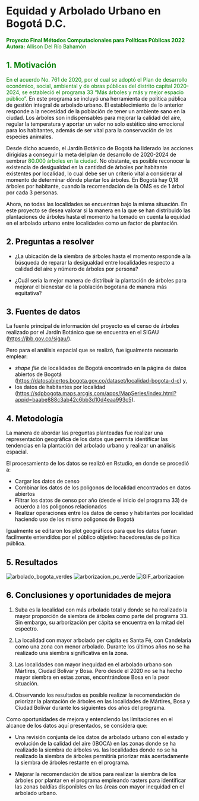 # Equidad y Arbolado Urbano en Bogotá D.C. 

<font color=green>**Proyecto Final Métodos Computacionales para Políticas Públicas 2022**<br> 
**Autora:** Allison Del Río Bahamón

## 1. Motivación

En el acuerdo No. 761 de 2020, por el cual se adoptó el Plan de desarrollo económico, social, ambiental y de obras públicas del distrito capital 2020-2024, se estableció el <font color=green>programa 33 “Más árboles y más y mejor espacio público”. <font color=black>En este programa se incluyó una herramienta de política pública de gestión integral de arbolado urbano. El establecimiento de lo anterior responde a la necesidad de la población de tener un ambiente sano en la ciudad. Los árboles son indispensables para mejorar la calidad del aire, regular la temperatura y aportar un valor no solo estético sino emocional para los habitantes, además de ser vital para la conservación de las especies animales.

Desde dicho acuerdo, el Jardín Botánico de Bogotá ha liderado las acciones dirigidas a conseguir la meta del plan de desarrollo de 2020-2024 de sembrar <font color=green>80.000 árboles en la ciudad. <font color=black>No obstante, es posible reconocer la existencia de desigualdad en la cantidad de árboles por habitante existentes por localidad, lo cual debe ser un críterio vital a considerar al momento de determinar dónde plantar los árboles. En Bogotá hay 0,18 árboles por habitante, cuando la recomendación de la OMS es de 1 árbol por cada 3 personas.

Ahora, no todas las localidades se encuentran bajo la misma situación. En este proyecto se desea valorar si la manera en la que se han distribuido las plantaciones de árboles hasta el momento ha tomado en cuenta la equidad en el arbolado urbano entre localidades como un factor de plantación.

## 2. Preguntas a resolver

- ¿La ubicación de la siembra de árboles hasta el momento responde a la búsqueda de reparar la desigualdad entre localidades respecto a calidad del aire y número de árboles por persona?

- ¿Cuál sería la mejor manera de distribuir la plantación de árboles para mejorar el bienestar de la población bogotana de manera más equitativa?

## 3. Fuentes de datos

La fuente principal de información del proyecto es el censo de árboles realizado por el Jardín Botánico que se encuentra en el SIGAU (https://jbb.gov.co/sigau/).

Pero para el análisis espacial que se realizó, fue igualmente necesario emplear:
- _shape file_ de localidades de Bogotá encontrado en la página de datos abiertos de Bogotá (https://datosabiertos.bogota.gov.co/dataset/localidad-bogota-d-c) y,
- los datos de habitantes por localidad (https://sdpbogota.maps.arcgis.com/apps/MapSeries/index.html?appid=baabe888c3ab42c6bb3d10d4eaa993c5).

## 4. Metodología

La manera de abordar las preguntas planteadas fue realizar una representación geográfica de los datos que permita identificar las tendencias en la plantación del arbolado urbano y realizar un análisis espacial.

El procesamiento de los datos se realizó en Rstudio, en donde se procedió a:
- Cargar los datos de censo
- Combinar los datos de los poligonos de localidad encontrados en datos abiertos
- Filtrar los datos de censo por año (desde el inicio del programa 33) de acuerdo a los poligonos relacionados
- Realizar operaciones entre los datos de censo y habitantes por localidad haciendo uso de los mismo poligonos de Bogotá

Igualmente se editaron los plot geográficos para que los datos fueran facilmente entendidos por el público objetivo: hacedores/as de política pública.

## 5. Resultados

![arbolado_bogota_verdes](https://user-images.githubusercontent.com/68167056/170233336-f4072eeb-f684-462c-8c5f-be89ebd60e7e.png)
![arborizacion_pc_verde](https://user-images.githubusercontent.com/68167056/170233407-4dc3a076-322f-41d4-8cb5-a1258b6de250.png)
![GIF_arborizacion](https://user-images.githubusercontent.com/68167056/170233488-1184fbff-f970-461c-bbac-36519dbc377f.gif)


## 6. Conclusiones y oportunidades de mejora

1. Suba es la localidad con más arbolado total y donde se ha realizado la mayor proporción de siembra de árboles como parte del programa 33. Sin embargo, su arborización per cápita se encuentra en la mitad del espectro. 

2. La localidad con mayor arbolado per cápita es Santa Fé, con Candelaria como una zona con menor arbolado. Durante los últimos años no se ha realizado una siembra significativa en la zona.

3. Las localidades con mayor inequidad en el arbolado urbano son Mártires, Ciudad Bolívar y Bosa. Pero desde el 2020 no se ha hecho mayor siembra en estas zonas, encontrándose Bosa en la peor situación.

4. Observando los resultados es posible realizar la recomendación de priorizar la plantación de árboles en las localidades de Mártires, Bosa y Ciudad Bolívar durante los siguientes dos años del programa.

Como oportunidades de mejora y entendiendo las límitaciones en el alcance de los datos aquí presentados, se considera que:

- Una revisión conjunta de los datos de arbolado urbano con el estado y evolución de la calidad del aire (IBOCA) en las zonas donde se ha realizado la siembra de árboles vs. las localidades donde no se ha realizado la siembra de árboles permitiría priorizar más acertadamente la siembra de árboles restante en el programa.

- Mejorar la recomendación de sitios para realizar la siembra de los árboles por plantar en el programa empleando rasters para identificar las zonas baldías disponibles en las áreas con mayor inequidad en el arbolado urbano.
